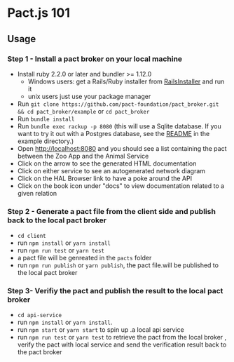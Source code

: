 # Pact.js 101

## Usage

### Step 1 - Install a pact broker on your local machine

* Install ruby 2.2.0 or later and bundler >= 1.12.0
  * Windows users: get a Rails/Ruby installer from [RailsInstaller](http://railsinstaller.org/) and run it
  * unix users just use your package manager
* Run `git clone https://github.com/pact-foundation/pact_broker.git && cd pact_broker/example` or `cd pact_broker`
* Run `bundle install`
* Run `bundle exec rackup -p 8080` (this will use a Sqlite database. If you want to try it out with a Postgres database, see the [README](https://github.com/pact-foundation/pact_broker/tree/master/example) in the example directory.)
* Open [http://localhost:8080](http://localhost:8080) and you should see a list containing the pact between the Zoo App and the Animal Service
* Click on the arrow to see the generated HTML documentation
* Click on either service to see an autogenerated network diagram
* Click on the HAL Browser link to have a poke around the API
* Click on the book icon under "docs" to view documentation related to a given relation

### Step 2 - Generate a pact file from the client side and publish back to the local pact broker

* `cd client`
* run `npm install` or `yarn install`
* run `npm run test` or `yarn test`
* a pact file will be genreated in the `pacts` folder
* run `npm run publish` or `yarn publish`, the pact file.will be published to the local pact broker

### Step 3- Verifiy the pact and publish the result to the local pact broker

* `cd api-service`
* run `npm install` or `yarn install`.
* run `npm start` or `yarn start` to spin up .a local api service
* run `npm run test` or `yarn test` to retrieve the pact from the local broker , verify the pact with local service and send the verification result back to the pact broker
